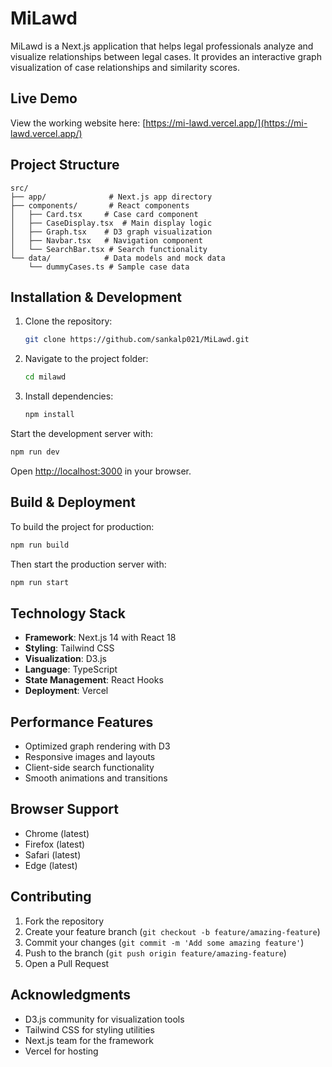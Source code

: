 # MiLawd

MiLawd is a Next.js application that helps legal professionals analyze and visualize relationships between legal cases. It provides an interactive graph visualization of case relationships and similarity scores.

## Live Demo

View the working website here: [https://mi-lawd.vercel.app/](https://mi-lawd.vercel.app/)


## Project Structure

```
src/
├── app/              # Next.js app directory
├── components/       # React components
│   ├── Card.tsx     # Case card component
│   ├── CaseDisplay.tsx  # Main display logic
│   ├── Graph.tsx    # D3 graph visualization
│   ├── Navbar.tsx   # Navigation component
│   └── SearchBar.tsx # Search functionality
└── data/            # Data models and mock data
    └── dummyCases.ts # Sample case data
```

## Installation & Development

1. Clone the repository:
   ```bash
   git clone https://github.com/sankalp021/MiLawd.git
   ```
2. Navigate to the project folder:
   ```bash
   cd milawd
   ```
3. Install dependencies:
   ```bash
   npm install
   ```

Start the development server with:
```bash
npm run dev
```
Open [http://localhost:3000](http://localhost:3000) in your browser.

## Build & Deployment

To build the project for production:
```bash
npm run build
```
Then start the production server with:
```bash
npm run start
```

## Technology Stack

- **Framework**: Next.js 14 with React 18
- **Styling**: Tailwind CSS
- **Visualization**: D3.js
- **Language**: TypeScript
- **State Management**: React Hooks
- **Deployment**: Vercel

## Performance Features

- Optimized graph rendering with D3
- Responsive images and layouts
- Client-side search functionality
- Smooth animations and transitions

## Browser Support

- Chrome (latest)
- Firefox (latest)
- Safari (latest)
- Edge (latest)

## Contributing

1. Fork the repository
2. Create your feature branch (`git checkout -b feature/amazing-feature`)
3. Commit your changes (`git commit -m 'Add some amazing feature'`)
4. Push to the branch (`git push origin feature/amazing-feature`)
5. Open a Pull Request


## Acknowledgments

- D3.js community for visualization tools
- Tailwind CSS for styling utilities
- Next.js team for the framework
- Vercel for hosting


